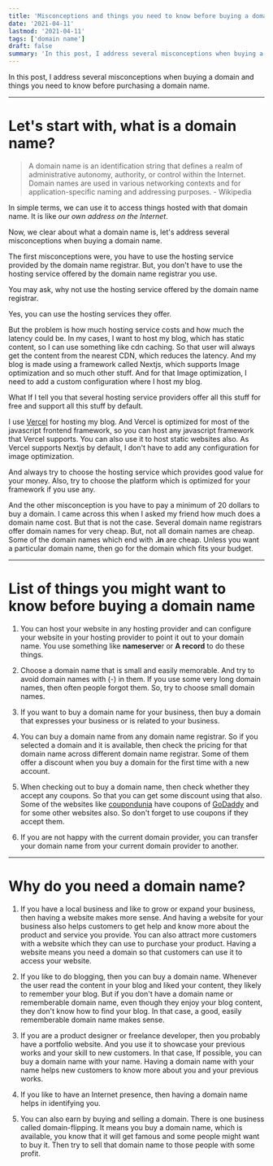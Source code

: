 ```yaml
---
title: 'Misconceptions and things you need to know before buying a domain name'
date: '2021-04-11'
lastmod: '2021-04-11'
tags: ['domain name']
draft: false
summary: 'In this post, I address several misconceptions when buying a domain and things you need to know before purchasing a domain name.'
---
```


In this post, I address several misconceptions when buying a domain and things you need to know before purchasing a domain name.

---

# Let's start with, what is a domain name?

> A domain name is an identification string that defines a realm of administrative autonomy, authority, or control within the Internet. Domain names are used in various networking contexts and for application-specific naming and addressing purposes. - Wikipedia

In simple terms, we can use it to access things hosted with that domain name. It is like _our own address on the Internet_.

Now, we clear about what a domain name is, let's address several misconceptions when buying a domain name.

The first misconceptions were, you have to use the hosting service provided by the domain name registrar. But, you don't have to use the hosting service offered by the domain name registrar you use.

You may ask, why not use the hosting service offered by the domain name registrar.

Yes, you can use the hosting services they offer.

But the problem is how much hosting service costs and how much the latency could be. In my cases, I want to host my blog, which has static content, so I can use something like cdn caching. So that user will always get the content from the nearest CDN, which reduces the latency. And my blog is made using a framework called Nextjs, which supports Image optimization and so much other stuff. And for that Image optimization, I need to add a custom configuration where I host my blog.

What If I tell you that several hosting service providers offer all this stuff for free and support all this stuff by default.

I use [Vercel](https://vercel.com) for hosting my blog. And Vercel is optimized for most of the javascript frontend framework, so you can host any javascript framework that Vercel supports. You can also use it to host static websites also. As Vercel supports Nextjs by default, I don't have to add any configuration for image optimization.

And always try to choose the hosting service which provides good value for your money. Also, try to choose the platform which is optimized for your framework if you use any.

And the other misconception is you have to pay a minimum of 20 dollars to buy a domain. I came across this when I asked my friend how much does a domain name cost. But that is not the case. Several domain name registrars offer domain names for very cheap. But, not all domain names are cheap. Some of the domain names which end with **.in** are cheap. Unless you want a particular domain name, then go for the domain which fits your budget.

---

# List of things you might want to know before buying a domain name

1. You can host your website in any hosting provider and can configure your website in your hosting provider to point it out to your domain name. You use something like **nameserve**r or **A record** to do these things.

2. Choose a domain name that is small and easily memorable. And try to avoid domain names with (-) in them. If you use some very long domain names, then often people forgot them. So, try to choose small domain names.

3. If you want to buy a domain name for your business, then buy a domain that expresses your business or is related to your business.

4. You can buy a domain name from any domain name registrar. So if you selected a domain and it is available, then check the pricing for that domain name across different domain name registrar. Some of them offer a discount when you buy a domain for the first time with a new account.

5. When checking out to buy a domain name, then check whether they accept any coupons. So that you can get some discount using that also. Some of the websites like [coupondunia](https://www.coupondunia.in/) have coupons of [GoDaddy](https://in.godaddy.com/) and for some other websites also. So don't forget to use coupons if they accept them.

6. If you are not happy with the current domain provider, you can transfer your domain name from your current domain provider to another.

---

# Why do you need a domain name?

1. If you have a local business and like to grow or expand your business, then having a website makes more sense. And having a website for your business also helps customers to get help and know more about the product and service you provide. You can also attract more customers with a website which they can use to purchase your product. Having a website means you need a domain so that customers can use it to access your website.

2. If you like to do blogging, then you can buy a domain name. Whenever the user read the content in your blog and liked your content, they likely to remember your blog. But if you don't have a domain name or rememberable domain name, even though they enjoy your blog content, they don't know how to find your blog. In that case, a good, easily rememberable domain name makes sense.

3. If you are a product designer or freelance developer, then you probably have a portfolio website. And you use it to showcase your previous works and your skill to new customers. In that case, If possible, you can buy a domain name with your name. Having a domain name with your name helps new customers to know more about you and your previous works.

4. If you like to have an Internet presence, then having a domain name helps in identifying you.

5. You can also earn by buying and selling a domain. There is one business called domain-flipping. It means you buy a domain name, which is available, you know that it will get famous and some people might want to buy it. Then try to sell that domain name to those people with some profit.
